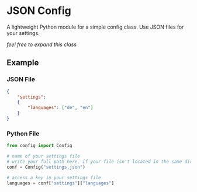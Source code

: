 # JSON Config

A lightweight Python module for a simple config class. Use JSON files for your settings.   

_feel free to expand this class_

## Example

### JSON File
```json
{
    "settings":
    {
        "languages": ["de", "en"]
    }
}
```

### Python File
```python
from config import Config

# name of your settings file
# write your full path here, if your file isn't located in the same directory
conf = Config("settings.json") 

# access a key in your settings file
languages = conf["settings"]["languages"]
```